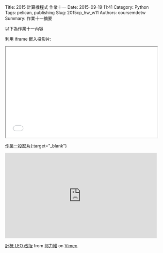 Title: 2015 計算機程式 作業十一
Date: 2015-09-19 11:41
Category: Python
Tags: pelican, publishing
Slug: 2015cp_hw_w11
Authors: coursemdetw
Summary: 作業十一摘要

以下為作業十一內容

利用 iframe 嵌入投影片:

<iframe src="40423132_cp_w11_p.html" width="500" height="300"></iframe>

[作業一投影片](40423132_cp_w11_p.html){:target="_blank"}

<iframe src="https://player.vimeo.com/video/151046789" width="500" height="281" frameborder="0" webkitallowfullscreen mozallowfullscreen allowfullscreen></iframe> <p><a href="https://vimeo.com/151046789">計概 LEO 改版</a> from <a href="https://vimeo.com/user47579118">郭力維</a> on <a href="https://vimeo.com">Vimeo</a>.</p>